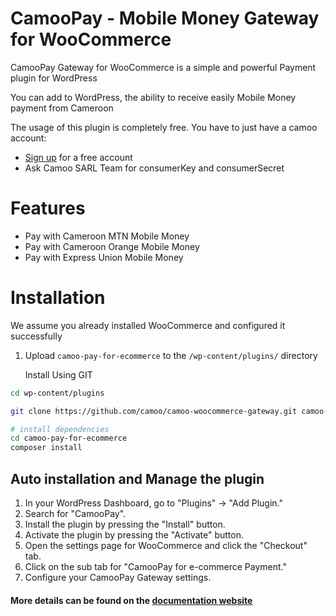 # CamooPay - Mobile Money Gateway for WooCommerce
CamooPay Gateway for WooCommerce is a simple and powerful Payment plugin for WordPress

You can add to WordPress, the ability to receive easily Mobile Money payment from Cameroon


The usage of this plugin is completely free. You have to just have a camoo account:
* [Sign up](https://camoo.cm/) for a free account
* Ask Camoo SARL Team for consumerKey and consumerSecret


# Features

* Pay with Cameroon MTN Mobile Money
* Pay with Cameroon Orange Mobile Money
* Pay with Express Union Mobile Money

# Installation
We assume you already installed WooCommerce and configured it successfully

1. Upload `camoo-pay-for-ecommerce` to the `/wp-content/plugins/` directory

   Install Using GIT
```sh
cd wp-content/plugins

git clone https://github.com/camoo/camoo-woocommerce-gateway.git camoo-pay-for-ecommerce

# install dependencies
cd camoo-pay-for-ecommerce
composer install
```

## Auto installation and Manage the plugin
1. In your WordPress Dashboard, go to \"Plugins\" → \"Add Plugin\."
2. Search for \"CamooPay\".
3. Install the plugin by pressing the \"Install\" button.
4. Activate the plugin by pressing the \"Activate\" button.
5. Open the settings page for WooCommerce and click the \"Checkout\" tab.
6. Click on the sub tab for \"CamooPay for e-commerce Payment\."
7. Configure your CamooPay Gateway settings.

#### More details can be found on the [documentation website](https://camoo.cm)
